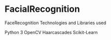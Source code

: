 # FacialRecognition
FaceRecognition
Technologies and Libraries used

Python 3
OpenCV
Haarcascades 
Scikit-Learn
